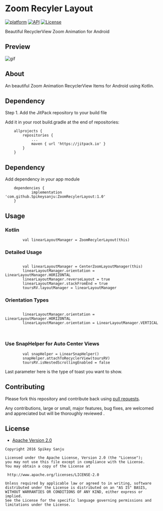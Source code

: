 # Zoom Recyler Layout

[![platform](https://img.shields.io/badge/platform-Android-yellow.svg)](https://www.android.com)
[![API](https://img.shields.io/badge/API-11%2B-brightgreen.svg?style=flat)](https://android-arsenal.com/api?level=22)
[![License](https://img.shields.io/badge/license-Apache%202-4EB1BA.svg?style=flat-square)](https://www.apache.org/licenses/LICENSE-2.0.html)

Beautiful RecyclerView Zoom Animation for Android

## Preview
![gif](https://raw.githubusercontent.com/Spikeysanju/ZoomRecylerLayout/master/ezgif.com-video-to-gif.gif)

## About

An beautiful Zoom Animation RecyclerView Items for Android using Kotlin. 

## Dependency

Step 1. Add the JitPack repository to your build file

Add it in your root build.gradle at the end of repositories:



```
	allprojects {
		repositories {
			...
			maven { url 'https://jitpack.io' }
		}
	}

```

## Dependency

Add dependency in your app module

```
	dependencies {
	        implementation 'com.github.Spikeysanju:ZoomRecylerLayout:1.0'
	}

```

## Usage

### Kotlin
```
        val linearLayoutManager = ZoomRecylerLayout(this)
```

### Detailed Usage
```

        val linearLayoutManager = CenterZoomLayoutManager(this)
        linearLayoutManager.orientation = LinearLayoutManager.HORIZONTAL
        linearLayoutManager.reverseLayout = true
        linearLayoutManager.stackFromEnd = true
        toursRV.layoutManager = linearLayoutManager
```
### Orientation Types
```

        linearLayoutManager.orientation = LinearLayoutManager.HORIZONTAL
        linearLayoutManager.orientation = LinearLayoutManager.VERTICAL

        
```

### Use SnapHelper for Auto Center Views
```
        val snapHelper = LinearSnapHelper()
        snapHelper.attachToRecyclerView(toursRV)
        toursRV.isNestedScrollingEnabled = false
```


Last parameter here is the type of toast you want to show.

## Contributing

Please fork this repository and contribute back using
[pull requests](https://github.com/Spikeysanju/ZoomRecylerLayout/pulls).

Any contributions, large or small, major features, bug fixes, are welcomed and appreciated
but will be thoroughly reviewed .

## License

* [Apache Version 2.0](http://www.apache.org/licenses/LICENSE-2.0.html)

```
Copyright 2016 Spikey Sanju

Licensed under the Apache License, Version 2.0 (the "License");
you may not use this file except in compliance with the License.
You may obtain a copy of the License at

 http://www.apache.org/licenses/LICENSE-2.0

Unless required by applicable law or agreed to in writing, software
distributed under the License is distributed on an "AS IS" BASIS,
WITHOUT WARRANTIES OR CONDITIONS OF ANY KIND, either express or implied.
See the License for the specific language governing permissions and
limitations under the License.
